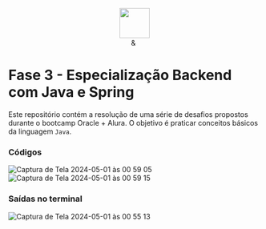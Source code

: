 <p align="center"><img src="https://github.com/quasiEvil/ONE-DesafiosJava01/assets/140989367/629c3fbc-8343-4218-9383-cae3a8a329c1" height="60"></a>
<br>
<img src="https://github.com/quasiEvil/ONE-DesafiosJava01/assets/140989367/ad683805-6a3c-4eb0-aee6-6c611b9d5340" height="10"></a> & <img src="https://github.com/quasiEvil/ONE-DesafiosJava01/assets/140989367/df751b45-3b7f-4297-a3c2-08d983be89b6" height="15"></a>
</p>

# Fase 3 - Especialização Backend com Java e Spring
Este repositório contém a resolução de uma série de desafios propostos durante o bootcamp Oracle + Alura. O objetivo é praticar conceitos básicos da linguagem `Java`.

### Códigos
![Captura de Tela 2024-05-01 às 00 59 05](https://github.com/quasiEvil/ONE-DesafiosJava01/assets/140989367/00edd4a3-11ac-47a3-8a96-842e06eb4113)
![Captura de Tela 2024-05-01 às 00 59 15](https://github.com/quasiEvil/ONE-DesafiosJava01/assets/140989367/fa972186-103e-4f3a-ab20-769f3a6a4c5a)

### Saídas no terminal
![Captura de Tela 2024-05-01 às 00 55 13](https://github.com/quasiEvil/ONE-DesafiosJava01/assets/140989367/9b240a7a-8427-4924-a7f0-b8b6eede518b)

